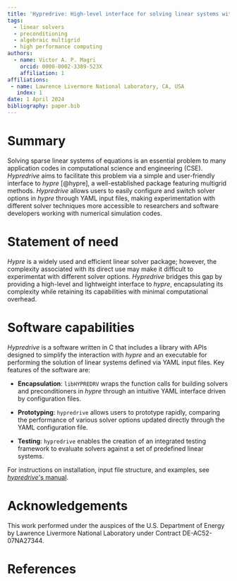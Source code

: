 ```yaml
---
title: 'Hypredrive: High-level interface for solving linear systems with hypre'
tags:
  - linear solvers
  - preconditioning
  - algebraic multigrid
  - high performance computing
authors:
  - name: Victor A. P. Magri
    orcid: 0000-0002-3389-523X
    affiliation: 1
affiliations:
 - name: Lawrence Livermore National Laboratory, CA, USA
   index: 1
date: 1 April 2024
bibliography: paper.bib
---
```


# Summary

Solving sparse linear systems of equations is an essential problem to many application
codes in computational science and engineering (CSE). *Hypredrive* aims to facilitate this
problem via a simple and user-friendly interface to *hypre* [@hypre], a well-established
package featuring multigrid methods. *Hypredrive* allows users to easily configure and
switch solver options in *hypre* through YAML input files, making experimentation with
different solver techniques more accessible to researchers and software developers working
with numerical simulation codes.

# Statement of need

*Hypre* is a widely used and efficient linear solver package; however, the complexity
associated with its direct use may make it difficult to experimentat with different solver
options. *Hypredrive* bridges this gap by providing a high-level and lightweight interface
to *hypre*, encapsulating its complexity while retaining its capabilities with minimal
computational overhead.

# Software capabilities

*Hypredrive* is a software written in C that includes a library with APIs designed to
simplify the interaction with *hypre* and an executable for performing the solution of
linear systems defined via YAML input files. Key features of the software are:

* **Encapsulation**: `libHYPREDRV` wraps the function calls for building solvers and
  preconditioners in *hypre* through an intuitive YAML interface driven by configuration
  files.


* **Prototyping**: `hypredrive` allows users to prototype rapidly, comparing the
  performance of various solver options updated directly through the YAML configuration file.


* **Testing**: `hypredrive` enables the creation of an integrated testing framework to
  evaluate solvers against a set of predefined linear systems.

For instructions on installation, input file structure, and examples, see [*hypredrive*'s
manual](https://hypredrive.readthedocs.io/en/latest/).

# Acknowledgements

This work performed under the auspices of the U.S. Department of Energy by Lawrence
Livermore National Laboratory under Contract DE-AC52-07NA27344.

# References
